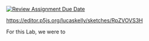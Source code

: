 [![Review Assignment Due Date](https://classroom.github.com/assets/deadline-readme-button-24ddc0f5d75046c5622901739e7c5dd533143b0c8e959d652212380cedb1ea36.svg)](https://classroom.github.com/a/xr2RtvyI)

https://editor.p5js.org/lucaskelly/sketches/RpZVOVS3H

For this Lab, we were to 
